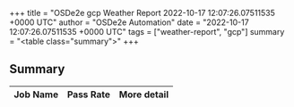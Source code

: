 +++
title = "OSDe2e gcp Weather Report 2022-10-17 12:07:26.07511535 +0000 UTC"
author = "OSDe2e Automation"
date = "2022-10-17 12:07:26.07511535 +0000 UTC"
tags = ["weather-report", "gcp"]
summary = "<table class=\"summary\"></table>"
+++
## Summary

| Job Name | Pass Rate | More detail |
|----------|-----------|-------------|




